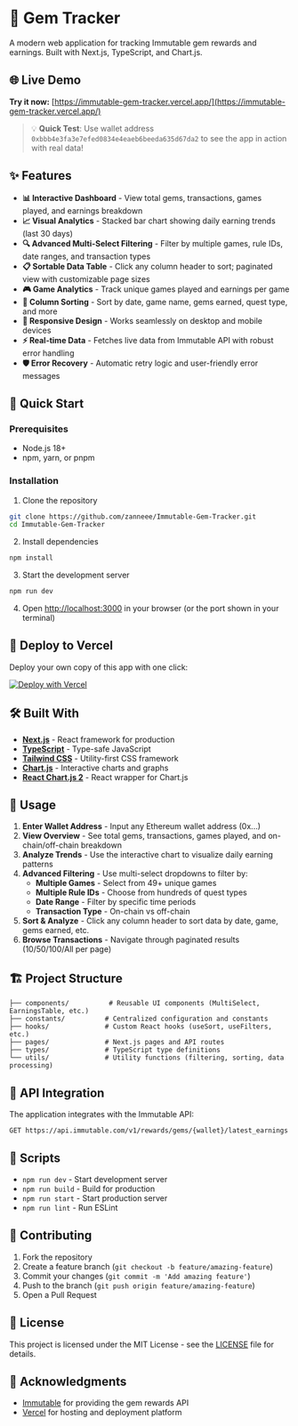 # 💎 Gem Tracker

A modern web application for tracking Immutable gem rewards and earnings. Built with Next.js, TypeScript, and Chart.js.

## 🌐 Live Demo

**Try it now:** [https://immutable-gem-tracker.vercel.app/](https://immutable-gem-tracker.vercel.app/)

> 💡 **Quick Test**: Use wallet address `0xbbb4e3fa3e7efed0834e4eaeb6beeda635d67da2` to see the app in action with real data!

## ✨ Features

- **📊 Interactive Dashboard** - View total gems, transactions, games played, and earnings breakdown
- **📈 Visual Analytics** - Stacked bar chart showing daily earning trends (last 30 days)
- **🔍 Advanced Multi-Select Filtering** - Filter by multiple games, rule IDs, date ranges, and transaction types
- **📋 Sortable Data Table** - Click any column header to sort; paginated view with customizable page sizes
- **🎮 Game Analytics** - Track unique games played and earnings per game
- **🔄 Column Sorting** - Sort by date, game name, gems earned, quest type, and more
- **📱 Responsive Design** - Works seamlessly on desktop and mobile devices
- **⚡ Real-time Data** - Fetches live data from Immutable API with robust error handling
- **🛡️ Error Recovery** - Automatic retry logic and user-friendly error messages

## 🚀 Quick Start

### Prerequisites

- Node.js 18+ 
- npm, yarn, or pnpm

### Installation

1. Clone the repository
```bash
git clone https://github.com/zanneee/Immutable-Gem-Tracker.git
cd Immutable-Gem-Tracker
```

2. Install dependencies
```bash
npm install
```

3. Start the development server
```bash
npm run dev
```

4. Open [http://localhost:3000](http://localhost:3000) in your browser (or the port shown in your terminal)

## 🚀 Deploy to Vercel

Deploy your own copy of this app with one click:

[![Deploy with Vercel](https://vercel.com/button)](https://vercel.com/new/clone?repository-url=https%3A%2F%2Fgithub.com%2Fzanneee%2FImmutable-Gem-Tracker)

## 🛠️ Built With

- **[Next.js](https://nextjs.org/)** - React framework for production
- **[TypeScript](https://www.typescriptlang.org/)** - Type-safe JavaScript
- **[Tailwind CSS](https://tailwindcss.com/)** - Utility-first CSS framework
- **[Chart.js](https://www.chartjs.org/)** - Interactive charts and graphs
- **[React Chart.js 2](https://react-chartjs-2.js.org/)** - React wrapper for Chart.js

## 📖 Usage

1. **Enter Wallet Address** - Input any Ethereum wallet address (0x...)
2. **View Overview** - See total gems, transactions, games played, and on-chain/off-chain breakdown
3. **Analyze Trends** - Use the interactive chart to visualize daily earning patterns
4. **Advanced Filtering** - Use multi-select dropdowns to filter by:
   - **Multiple Games** - Select from 49+ unique games
   - **Multiple Rule IDs** - Choose from hundreds of quest types
   - **Date Range** - Filter by specific time periods
   - **Transaction Type** - On-chain vs off-chain
5. **Sort & Analyze** - Click any column header to sort data by date, game, gems earned, etc.
6. **Browse Transactions** - Navigate through paginated results (10/50/100/All per page)

## 🏗️ Project Structure

```
├── components/          # Reusable UI components (MultiSelect, EarningsTable, etc.)
├── constants/          # Centralized configuration and constants
├── hooks/              # Custom React hooks (useSort, useFilters, etc.)
├── pages/              # Next.js pages and API routes
├── types/              # TypeScript type definitions
└── utils/              # Utility functions (filtering, sorting, data processing)
```

## 🔧 API Integration

The application integrates with the Immutable API:
```
GET https://api.immutable.com/v1/rewards/gems/{wallet}/latest_earnings
```

## 📝 Scripts

- `npm run dev` - Start development server
- `npm run build` - Build for production
- `npm run start` - Start production server
- `npm run lint` - Run ESLint

## 🤝 Contributing

1. Fork the repository
2. Create a feature branch (`git checkout -b feature/amazing-feature`)
3. Commit your changes (`git commit -m 'Add amazing feature'`)
4. Push to the branch (`git push origin feature/amazing-feature`)
5. Open a Pull Request

## 📄 License

This project is licensed under the MIT License - see the [LICENSE](LICENSE) file for details.

## 🙏 Acknowledgments

- [Immutable](https://www.immutable.com/) for providing the gem rewards API
- [Vercel](https://vercel.com/) for hosting and deployment platform